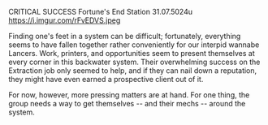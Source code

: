 CRITICAL SUCCESS
Fortune's End Station
31.07.5024u
https://i.imgur.com/rFvEDVS.jpeg

Finding one's feet in a system can be difficult; fortunately, everything seems to have fallen together rather conveniently for our interpid wannabe Lancers. Work, printers, and opportunities seem to present themselves at every corner in this backwater system.
Their overwhelming success on the Extraction job only seemed to help, and if they can nail down a reputation, they might have even earned a prospective client out of it.

For now, however, more pressing matters are at hand. For one thing, the group needs a way to get themselves -- and their mechs -- around the system.